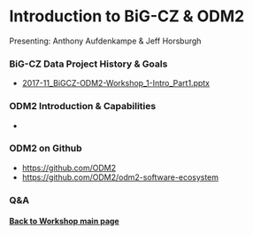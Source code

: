 # Introduction to BiG-CZ & ODM2
Presenting: Anthony Aufdenkampe & Jeff Horsburgh


### BiG-CZ Data Project History & Goals
* [2017-11_BiGCZ-ODM2-Workshop_1-Intro_Part1.pptx](https://drive.google.com/open?id=0B_qhslkfooQAMVJOcWFUVTdtWVk)

### ODM2 Introduction & Capabilities
*

### ODM2 on Github
* https://github.com/ODM2
* https://github.com/ODM2/odm2-software-ecosystem

### Q&A


#### [Back to Workshop main page](https://github.com/BiG-CZ/bigcz_wshp2017/blob/master/README.md)

